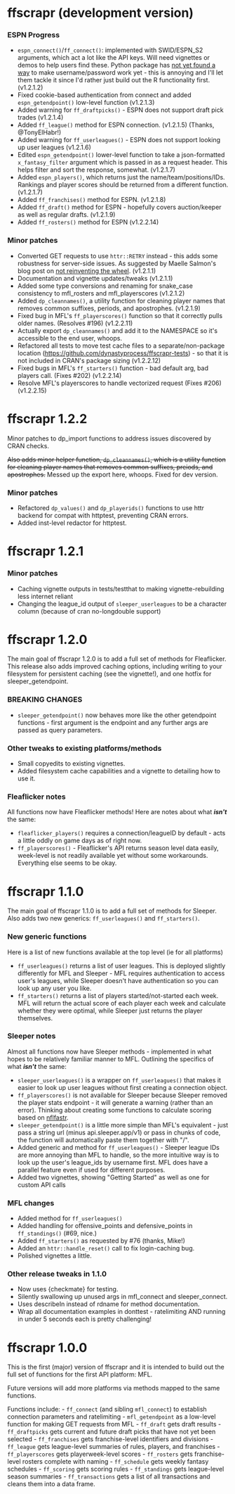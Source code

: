 # ffscrapr (development version)

### ESPN Progress

-   `espn_connect()`/`ff_connect()`: implemented with SWID/ESPN_S2 arguments, which act a lot like the API keys. Will need vignettes or demos to help users find these. Python package has [not yet found a way](https://github.com/cwendt94/espn-api/discussions/128) to make username/password work yet - this is annoying and I'll let them tackle it since I'd rather just build out the R functionality first. (v1.2.1.2)
-   Fixed cookie-based authentication from connect and added `espn_getendpoint()` low-level function (v1.2.1.3)
-   Added warning for `ff_draftpicks()` - ESPN does not support draft pick trades (v1.2.1.4)
-   Added `ff_league()` method for ESPN connection. (v1.2.1.5) (Thanks, @TonyElHabr!)
-   Added warning for `ff_userleagues()` - ESPN does not support looking up user leagues (v1.2.1.6)
-   Edited `espn_getendpoint()` lower-level function to take a json-formatted `x_fantasy_filter` argument which is passed in as a request header. This helps filter and sort the response, somewhat. (v1.2.1.7)
-   Added `espn_players()`, which returns just the name/team/positions/IDs. Rankings and player scores should be returned from a different function. (v1.2.1.7)
-   Added `ff_franchises()` method for ESPN. (v1.2.1.8)
-   Added `ff_draft()` method for ESPN - hopefully covers auction/keeper as well as regular drafts. (v1.2.1.9)
-   Added `ff_rosters()` method for ESPN (v1.2.2.14)

### Minor patches

- Converted GET requests to use `httr::RETRY` instead - this adds some robustness for server-side issues. As suggested by Maelle Salmon's blog post on [not reinventing the wheel](https://blog.r-hub.io/2020/04/07/retry-wheel/). (v1.2.1.1)
- Documentation and vignette updates/tweaks (v1.2.1.1)
- Added some type conversions and renaming for snake_case consistency to mfl_rosters and mfl_playerscores (v1.2.1.2)
- Added `dp_cleannames()`, a utility function for cleaning player names that removes common suffixes, periods, and apostrophes. (v1.2.1.9)
- Fixed bug in MFL's `ff_playerscores()` function so that it correctly pulls older names. (Resolves #196) (v1.2.2.11)
- Actually export `dp_cleannames()` and add it to the NAMESPACE so it's accessible to the end user, whoops.
- Refactored all tests to move test cache files to a separate/non-package location (https://github.com/dynastyprocess/ffscrapr-tests) - so that it is not included in CRAN's package sizing (v1.2.2.12)
- Fixed bugs in MFL's `ff_starters()` function - bad default arg, bad players call. (Fixes #202) (v1.2.2.14)
- Resolve MFL's playerscores to handle vectorized request (Fixes #206) (v1.2.2.15)


# ffscrapr 1.2.2

Minor patches to dp_import functions to address issues discovered by CRAN checks. 

~~Also adds minor helper function, `dp_cleannames()`, which is a utility function for cleaning player names that removes common suffixes, preiods, and apostrophes.~~ Messed up the export here, whoops. Fixed for dev version.

### Minor patches
-  Refactored `dp_values()` and `dp_playerids()` functions to use httr backend for compat with httptest, preventing CRAN errors.
- Added inst-level redactor for httptest. 

# ffscrapr 1.2.1

### Minor patches

-   Caching vignette outputs in tests/testthat to making vignette-rebuilding less internet reliant
-   Changing the league_id output of `sleeper_userleagues` to be a character column (because of cran no-longdouble support)

# ffscrapr 1.2.0

The main goal of ffscrapr 1.2.0 is to add a full set of methods for Fleaflicker. This release also adds improved caching options, including writing to your filesystem for persistent caching (see the vignette!), and one hotfix for sleeper_getendpoint.

### BREAKING CHANGES

-   `sleeper_getendpoint()` now behaves more like the other getendpoint functions - first argument is the endpoint and any further args are passed as query parameters.

### Other tweaks to existing platforms/methods

-   Small copyedits to existing vignettes.
-   Added filesystem cache capabilities and a vignette to detailing how to use it.

### Fleaflicker notes

All functions now have Fleaflicker methods! Here are notes about what ***isn't*** the same:

-   `fleaflicker_players()` requires a connection/leagueID by default - acts a little oddly on game days as of right now.
-   `ff_playerscores()` - Fleaflicker's API returns season level data easily, week-level is not readily available yet without some workarounds. Everything else seems to be okay.

# ffscrapr 1.1.0

The main goal of ffscrapr 1.1.0 is to add a full set of methods for Sleeper. Also adds two new generics: `ff_userleagues()` and `ff_starters()`.

### New generic functions

Here is a list of new functions available at the top level (ie for all platforms)

-   `ff_userleagues()` returns a list of user leagues. This is deployed slightly differently for MFL and Sleeper - MFL requires authentication to access user's leagues, while Sleeper doesn't have authentication so you can look up any user you like.
-   `ff_starters()` returns a list of players started/not-started each week. MFL will return the actual score of each player each week and calculate whether they were optimal, while Sleeper just returns the player themselves.

### Sleeper notes

Almost all functions now have Sleeper methods - implemented in what hopes to be relatively familiar manner to MFL. Outlining the specifics of what ***isn't*** the same:

-   `sleeper_userleagues()` is a wrapper on `ff_userleagues()` that makes it easier to look up user leagues without first creating a connection object.
-   `ff_playerscores()` is not available for Sleeper because Sleeper removed the player stats endpoint - it will generate a warning (rather than an error). Thinking about creating some functions to calculate scoring based on [nflfastr](https://www.nflfastr.com).
-   `sleeper_getendpoint()` is a little more simple than MFL's equivalent - just pass a string url (minus api.sleeper.app/v1) or pass in chunks of code, the function will automatically paste them together with "/".
-   Added generic and method for `ff_userleagues()` - Sleeper league IDs are more annoying than MFL to handle, so the more intuitive way is to look up the user's league_ids by username first. MFL does have a parallel feature even if used for different purposes.
-   Added two vignettes, showing "Getting Started" as well as one for custom API calls

### MFL changes

-   Added method for `ff_userleagues()`
-   Added handling for offensive_points and defensive_points in `ff_standings()` (\#69, nice.)
-   Added `ff_starters()` as requested by \#76 (thanks, Mike!)
-   Added an `httr::handle_reset()` call to fix login-caching bug.
-   Polished vignettes a little.

### Other release tweaks in 1.1.0

-   Now uses {checkmate} for testing.
-   Silently swallowing up unused args in mfl_connect and sleeper_connect.
-   Uses describeIn instead of rdname for method documentation.
-   Wrap all documentation examples in donttest - ratelimiting AND running in under 5 seconds each is pretty challenging!

# ffscrapr 1.0.0

This is the first (major) version of ffscrapr and it is intended to build out the full set of functions for the first API platform: MFL.

Future versions will add more platforms via methods mapped to the same functions.

Functions include: - `ff_connect` (and sibling `mfl_connect`) to establish connection parameters and ratelimiting - `mfl_getendpoint` as a low-level function for making GET requests from MFL - `ff_draft` gets draft results - `ff_draftpicks` gets current and future draft picks that have not yet been selected - `ff_franchises` gets franchise-level identifiers and divisions - `ff_league` gets league-level summaries of rules, players, and franchises - `ff_playerscores` gets playerweek-level scores - `ff_rosters` gets franchise-level rosters complete with naming - `ff_schedule` gets weekly fantasy schedules - `ff_scoring` gets scoring rules - `ff_standings` gets league-level season summaries - `ff_transactions` gets a list of all transactions and cleans them into a data frame.
